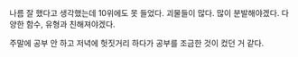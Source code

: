 나름 잘 했다고 생각했는데 10위에도 못 들었다.
괴물들이 많다. 많이 분발해야겠다.
다양한 함수, 유형과 친해져야겠다.

주말에 공부 안 하고 저녁에 헛짓거리 하다가 공부를 조금한 것이 컸던 거 같다.